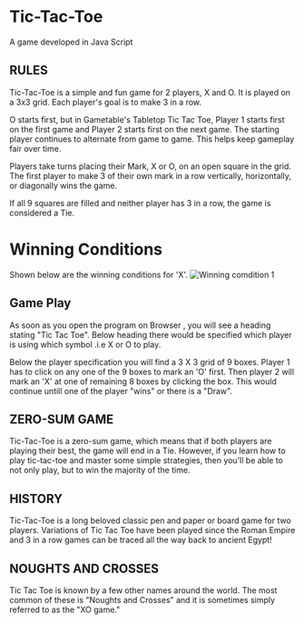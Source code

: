 # Tic-Tac-Toe
A game developed in Java Script

## RULES
Tic-Tac-Toe is a simple and fun game for 2 players, X and O. It is played on a 3x3 grid. Each player's goal is to make 3 in a row.

O starts first, but in Gametable's Tabletop Tic Tac Toe, Player 1 starts first on the first game and Player 2 starts first on the next game. The starting player continues to alternate from game to game. This helps keep gameplay fair over time.

Players take turns placing their Mark, X or O, on an open square in the grid. The first player to make 3 of their own mark in a row vertically, horizontally, or diagonally wins the game.

If all 9 squares are filled and neither player has 3 in a row, the game is considered a Tie.

# Winning Conditions

Shown below are the winning conditions for 'X'.
![Winning comdition 1](https://github.com/[harshil1277]/[Tic-Tac-Toe]/blob/[main]/WC1.png?raw=true)

## Game Play 
As soon as you open the program on Browser , you will see a heading stating "Tic Tac Toe". Below heading there would be specified which player is using which symbol .i.e X or O to play. 

Below the player specification you will find a 3 X 3 grid of 9 boxes. Player 1 has to click on any one of the 9 boxes to mark an 'O' first. Then player 2 will mark an 'X' at one of remaining 8 boxes by clicking the box. This would continue untill one of the player "wins" or there is a "Draw". 


## ZERO-SUM GAME
Tic-Tac-Toe is a zero-sum game, which means that if both players are playing their best, the game will end in a Tie. However, if you learn how to play tic-tac-toe and master some simple strategies, then you'll be able to not only play, but to win the majority of the time.

## HISTORY
Tic-Tac-Toe is a long beloved classic pen and paper or board game for two players. Variations of Tic Tac Toe have been played since the Roman Empire and 3 in a row games can be traced all the way back to ancient Egypt!

## NOUGHTS AND CROSSES
Tic Tac Toe is known by a few other names around the world. The most common of these is "Noughts and Crosses" and it is sometimes simply referred to as the "XO game."
